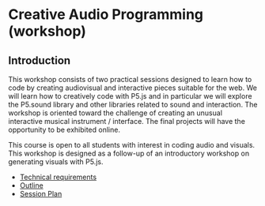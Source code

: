 # Creative Audio Programming (workshop)

## Introduction

This workshop consists of two practical sessions designed to learn how to code by creating audiovisual and interactive pieces suitable for the web. We will learn how to creatively code with P5.js and in particular we will explore the P5.sound library and other libraries related to sound and interaction. The workshop is oriented toward the challenge of creating an unusual interactive musical instrument / interface. The final projects will have the opportunity to be exhibited online.

This course is open to all students with interest in coding audio and visuals. This workshop is designed as a follow-up of an introductory workshop on generating visuals with P5.js.

* [Technical requirements](reqs.md)
* [Outline](outline.md)
* [Session Plan](session-plan.md)
